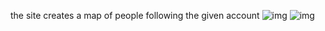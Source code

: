 the site creates a map of people following the given account
![img](https://ibb.co/BrwtNN3)
![img](https://ibb.co/93gCwMh)